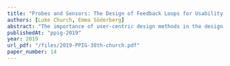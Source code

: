 ```yaml
---
title: "Probes and Sensors: The Design of Feedback Loops for Usability Improvements"
authors: [Luke Church, Emma Söderberg]
abstract: "The importance of user-centric design methods in the design of programming tools is now well accepted. These methods depend on creating a feedback loop between the designers and their users, providing data about developers, their needs and behaviour gathered through various means. These include controlled experiments, field observations, as well as analytical frameworks. However, whilst there have been a number of experiments detailed, quantitative data is rarely used as part of the design process. Part of the reason for this might be that such feedback loops are hard to design and use in practice. Still, we believe there is potential in this approach and opportunities in gathering this kind of ‘big data’. In this paper, we sketch a framework for reasoning about these feedback loops - when data gathering may make sense and for how to incorporate the results of such data gathering into the programming tool design process. We illustrate how to use the framework on two case studies and outline some of the challenges in instrumentation and in knowing when and how to act on signals."
publishedAt: "ppig-2019"
year: 2019
url_pdf: "/files/2019-PPIG-30th-church.pdf"
paper_number: 14
---
```


